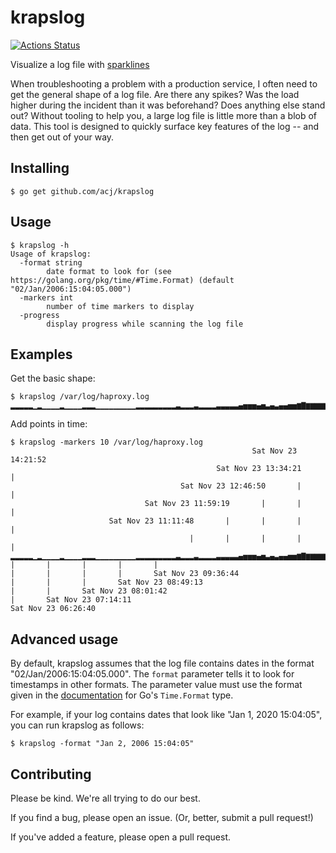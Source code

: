# krapslog

[![Actions Status](https://github.com/acj/krapslog/workflows/CI/badge.svg)](https://github.com/acj/krapslog/actions)

Visualize a log file with [sparklines](https://en.wikipedia.org/wiki/Sparkline)

When troubleshooting a problem with a production service, I often need to get the general shape of a log file. Are there any spikes? Was the load higher during the incident than it was beforehand? Does anything else stand out? Without tooling to help you, a large log file is little more than a blob of data. This tool is designed to quickly surface key features of the log -- and then get out of your way.

## Installing

```
$ go get github.com/acj/krapslog
```

## Usage

```
$ krapslog -h
Usage of krapslog:
  -format string
        date format to look for (see https://golang.org/pkg/time/#Time.Format) (default "02/Jan/2006:15:04:05.000")
  -markers int
        number of time markers to display
  -progress
        display progress while scanning the log file
```

## Examples

Get the basic shape:

```
$ krapslog /var/log/haproxy.log 
▂▂▂▂▂▁▂▁▁▁▁▂▁▁▁▁▂▂▂▁▁▁▁▁▁▁▁▁▂▂▂▂▂▂▂▂▂▃▂▂▂▃▂▂▂▂▃▃▃▃▃▄▅▅▅▄▅▃▄▃▄▄▅▅▆▇▆▆▆▆▆▆▆▆▇▇▇▇██
```

Add points in time:

```
$ krapslog -markers 10 /var/log/haproxy.log
                                                      Sat Nov 23 14:21:52
                                              Sat Nov 23 13:34:21       |
                                      Sat Nov 23 12:46:50       |       |
                              Sat Nov 23 11:59:19       |       |       |
                      Sat Nov 23 11:11:48       |       |       |       |
                                        |       |       |       |       |
▂▂▂▂▂▁▂▁▁▁▁▂▁▁▁▁▂▂▂▁▁▁▁▁▁▁▁▁▂▂▂▂▂▂▂▂▂▃▂▂▂▃▂▂▂▂▃▃▃▃▃▄▅▅▅▄▅▃▄▃▄▄▅▅▆▇▆▆▆▆▆▆▆▆▇▇▇▇██
|       |       |       |       |
|       |       |       |       Sat Nov 23 09:36:44
|       |       |       Sat Nov 23 08:49:13
|       |       Sat Nov 23 08:01:42
|       Sat Nov 23 07:14:11
Sat Nov 23 06:26:40
```

## Advanced usage

By default, krapslog assumes that the log file contains dates in the format "02/Jan/2006:15:04:05.000". The `format` parameter tells it to look for timestamps in other formats. The parameter value must use the format given in the [documentation](https://golang.org/pkg/time/#Time.Format) for Go's `Time.Format` type.

For example, if your log contains dates that look like  "Jan 1, 2020 15:04:05", you can run krapslog as follows:

```
$ krapslog -format "Jan 2, 2006 15:04:05"
```

## Contributing

Please be kind. We're all trying to do our best.

If you find a bug, please open an issue. (Or, better, submit a pull request!)

If you've added a feature, please open a pull request.
